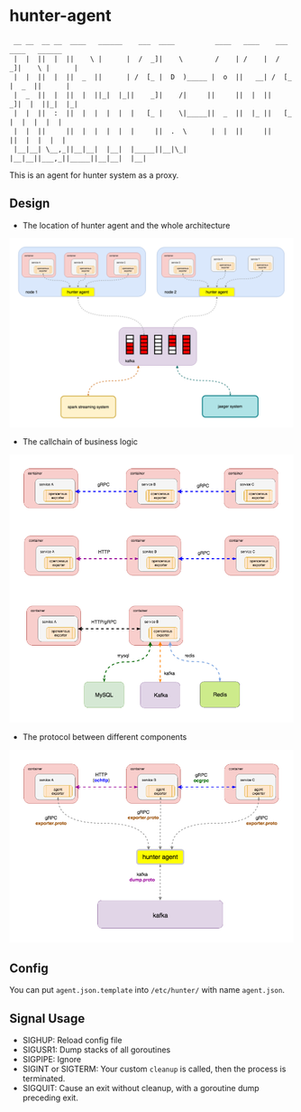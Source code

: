 # hunter-agent

```
 __ __  __ __  ____   ______    ___  ____          ____   ____    ___  ____   ______
 |  |  ||  |  ||    \ |      |  /  _]|    \        /    | /    |  /  _]|    \ |      |
 |  |  ||  |  ||  _  ||      | /  [_ |  D  )_____ |  o  ||   __| /  [_ |  _  ||      |
 |  _  ||  |  ||  |  ||_|  |_||    _]|    /|     ||     ||  |  ||    _]|  |  ||_|  |_|
 |  |  ||  :  ||  |  |  |  |  |   [_ |    \|_____||  _  ||  |_ ||   [_ |  |  |  |  |
 |  |  ||     ||  |  |  |  |  |     ||  .  \      |  |  ||     ||     ||  |  |  |  |
 |__|__| \__,_||__|__|  |__|  |_____||__|\_|      |__|__||___,_||_____||__|__|  |__|
```

This is an agent for hunter system as a proxy.

## Design

- The location of hunter agent and the whole architecture

![whole](https://raw.githubusercontent.com/moooofly/hunter-agent/master/docs/whole.png)

- The callchain of business logic

![callchain](https://raw.githubusercontent.com/moooofly/hunter-agent/master/docs/callchain.png)

- The protocol between different components

![protocol](https://raw.githubusercontent.com/moooofly/hunter-agent/master/docs/protocol.png)


## Config

You can put `agent.json.template` into `/etc/hunter/` with name `agent.json`.


## Signal Usage

- SIGHUP: Reload config file
- SIGUSR1: Dump stacks of all goroutines
- SIGPIPE: Ignore
- SIGINT or SIGTERM: Your custom `cleanup` is called, then the process is terminated.
- SIGQUIT: Cause an exit without cleanup, with a goroutine dump preceding exit.
